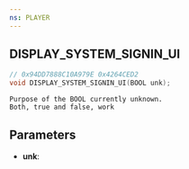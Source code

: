 ```yaml
---
ns: PLAYER
---
```

## DISPLAY_SYSTEM_SIGNIN_UI

```c
// 0x94DD7888C10A979E 0x4264CED2
void DISPLAY_SYSTEM_SIGNIN_UI(BOOL unk);
```

```
Purpose of the BOOL currently unknown.  
Both, true and false, work  
```

## Parameters
* **unk**: 

